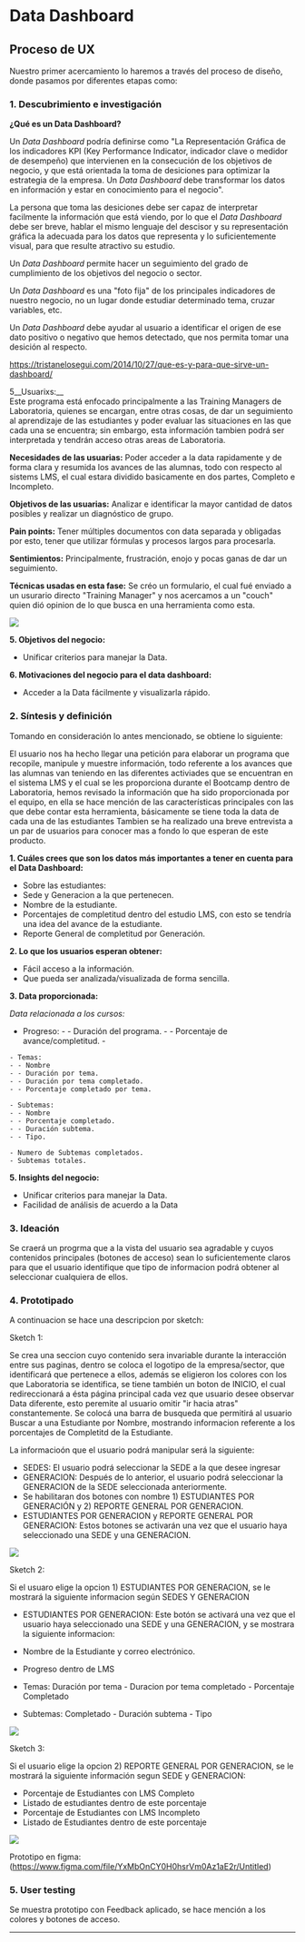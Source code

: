 # **Data Dashboard**

## **Proceso de UX**

Nuestro primer acercamiento lo haremos a través del proceso de diseño, donde pasamos por diferentes etapas como:

### **1. Descubrimiento e investigación**

__¿Qué es un Data Dashboard?__     

Un *Data Dashboard* podría definirse como "La Representación Gráfica de los indicadores KPI (Key Performance Indicator, indicador clave o medidor de desempeño) que intervienen en la consecución de los objetivos de negocio, y que está orientada la toma de desiciones para optimizar la estrategia de la empresa. Un *Data Dashboard* debe transformar los datos en información y estar en conocimiento para el negocio".

La persona que toma las desiciones debe ser capaz de interpretar facilmente la información que está viendo, por lo que el *Data Dashboard* debe ser breve, hablar el mismo lenguaje del descisor y su representación gráfica la adecuada para los datos que representa y lo suficientemente visual, para que resulte atractivo su estudio.

Un *Data Dashboard* permite hacer un seguimiento del grado de cumplimiento de los objetivos del negocio o sector.

Un *Data Dashboard* es una "foto fija" de los principales indicadores de nuestro negocio, no un lugar donde estudiar determinado tema, cruzar variables, etc.

Un *Data Dashboard* debe ayudar al usuario a identificar el origen de ese dato positivo o negativo que hemos detectado, que nos permita tomar una desición al respecto.

https://tristanelosegui.com/2014/10/27/que-es-y-para-que-sirve-un-dashboard/


5__Usuarixs:__  
Este programa está enfocado principalmente a las Training Managers de Laboratoria, quienes se encargan, entre otras cosas, de dar un  seguimiento al aprendizaje de  las estudiantes y  poder evaluar las situaciones en las que cada una se encuentra; sin embargo, esta información tambien podrá ser interpretada y tendrán acceso otras areas de Laboratoria.

__Necesidades de las usuarias:__
Poder acceder a la data rapidamente y  de forma clara y resumida los avances de las alumnas, todo con respecto al sistems LMS, el cual estara dividido basicamente en dos partes, Completo e Incompleto. 


__Objetivos de las usuarias:__ 
Analizar e identificar la mayor cantidad de datos posibles y realizar un diagnóstico de grupo.

__Pain points:__ 
Tener múltiples documentos con data separada y obligadas por esto, tener que utilizar fórmulas y procesos largos para procesarla.

__Sentimientos:__ 
Principalmente, frustración, enojo y pocas ganas de dar un seguimiento.

__Técnicas usadas en esta fase:__ 
Se créo un formulario, el cual fué enviado a un usurario directo "Training Manager" y nos acercamos a un "couch" quien dió opinion de lo que busca en una herramienta como esta.

<img align="center" src="./imagenes/Entrevista.png" />


__5. Objetivos del negocio:__ 
- Unificar criterios para manejar la Data.

__6. Motivaciones del negocio para el data dashboard:__
- Acceder a la Data fácilmente y visualizarla rápido.

### **2. Síntesis y definición**

Tomando en consideración lo antes mencionado, se obtiene lo siguiente:

El usuario nos ha hecho llegar una petición para elaborar un programa que recopile, manipule y muestre información, todo referente a los avances que las alumnas van teniendo en las diferentes activiades que se encuentran en el sistema LMS y el cual  se les proporciona  durante el Bootcamp dentro de Laboratoria, hemos revisado la información que ha sido proporcionada por el equipo, en ella se hace mención de las características principales con las que debe contar esta herramienta, básicamente  se tiene toda la data de cada una de las estudiantes Tambien se ha realizado una breve entrevista a un par de usuarios para conocer mas a fondo lo que esperan de este producto.

__1. Cuáles crees que son los datos más importantes a tener en cuenta para el Data Dashboard:__

   - Sobre las estudiantes:
   - Sede y Generacion a la que pertenecen.
   - Nombre de la estudiante.
   - Porcentajes de completitud dentro del estudio LMS, con esto se tendría una idea del avance de la estudiante.
   - Reporte General de completitud por Generación.
 

__2. Lo que los usuarios esperan obtener:__

- Fácil acceso a la información.
- Que pueda ser analizada/visualizada de forma sencilla.

__3. Data proporcionada:__ 

   _Data relacionada a los cursos:_
   - Progreso:
    - - Duración del programa.
    - - Porcentaje de avance/completitud.
    - 
    
    - Temas:
    - - Nombre
    - - Duración por tema.
    - - Duración por tema completado.
    - - Porcentaje completado por tema.
     
    - Subtemas:
    - - Nombre
    - - Porcentaje completado.
    - - Duración subtema.
    - - Tipo.
    
    - Numero de Subtemas completados.
    - Subtemas totales.

__5. Insights del negocio:__

- Unificar criterios para manejar la Data.
- Facilidad de análisis de acuerdo a la Data

### **3. Ideación**
Se craerá un progrma que a la vista del usuario sea agradable y cuyos contenidos principales (botones de acceso) sean lo suficientemente claros para que el usuario identifique que tipo de informacion podrá obtener al seleccionar cualquiera de ellos.

### **4. Prototipado**
A continuacion se hace una descripcion por sketch:

Sketch 1: 

Se crea una seccion cuyo contenido sera invariable durante la interacción entre sus paginas, dentro se coloca el logotipo de la empresa/sector, que identificará que pertenece a ellos, además se eligieron los colores con los que  Laboratoria se identifica, se tiene también un boton de INICIO, el cual redireccionará a ésta página principal cada vez que usuario desee observar Data diferente, esto peremite al usuario omitir "ir hacia atras" constantemente. Se colocá una barra de busqueda que permitirá al usuario Buscar a una Estudiante por Nombre, mostrando informacion referente a los porcentajes de Completitd de la Estudiante.

La informacioón que el usuario podrá manipular será la siguiente:

- SEDES: El usuario podrá seleccionar la SEDE a la que desee ingresar
- GENERACION: Después de lo anterior, el usuario podrá seleccionar la GENERACION de la SEDE  seleccionada anteriormente.
- Se habilitaran dos botones con nombre 1) ESTUDIANTES POR GENERACIÓN y 2) REPORTE GENERAL POR GENERACION.
-  ESTUDIANTES POR GENERACION y REPORTE GENERAL POR GENERACION: Estos botones se activarán una vez que el usuario haya seleccionado una SEDE y una GENERACION.

<img align="center" src="./imagenes/1.jpg" />


Sketch 2:

Si el usuaro elige la opcion 1) ESTUDIANTES POR GENERACION, se le mostrará la siguiente informacion según SEDES Y GENERACION

- ESTUDIANTES POR GENERACION: Este botón se activará una vez que el usuario haya seleccionado una SEDE y una GENERACION, y se mostrara la siguiente informacion:

- Nombre de la Estudiante y correo electrónico.
- Progreso dentro de LMS
- Temas:  Duración por tema - Duracion por tema completado - Porcentaje Completado
- Subtemas:  Completado - Duración subtema - Tipo

<img align="center" src="./imagenes/2.jpg" />


Sketch 3:

Si el usuario elige la opcion 2) REPORTE GENERAL POR GENERACION, se le mostrará la siguiente información segun SEDE y GENERACION:
- Porcentaje de Estudiantes con LMS Completo
- Listado de estudiantes dentro de este porcentaje
- Porcentaje de Estudiantes con LMS Incompleto
- Listado de Estudiantes dentro de este porcentaje


<img align="center" src="./imagenes/3.jpg" />


Prototipo en figma: (https://www.figma.com/file/YxMbOnCY0H0hsrVm0Az1aE2r/Untitled)



### **5. User testing**
Se muestra prototipo con Feedback aplicado, se hace mención a los colores y botones de acceso.
****